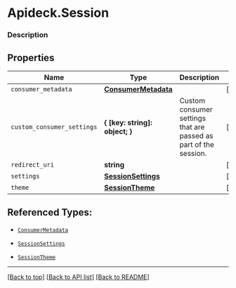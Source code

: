 # Apideck.Session

### Description

## Properties
Name | Type | Description | Notes
------------ | ------------- | ------------- | -------------
`consumer_metadata` | [**ConsumerMetadata**](ConsumerMetadata.md) |  | [optional] 
`custom_consumer_settings` | **{ [key: string]: object; }** | Custom consumer settings that are passed as part of the session. | [optional] 
`redirect_uri` | **string** |  | [optional] 
`settings` | [**SessionSettings**](SessionSettings.md) |  | [optional] 
`theme` | [**SessionTheme**](SessionTheme.md) |  | [optional] 





## Referenced Types:
* [`ConsumerMetadata`](ConsumerMetadata.md)


* [`SessionSettings`](SessionSettings.md)
* [`SessionTheme`](SessionTheme.md)

---

[[Back to top]](#) [[Back to API list]](../../../../README.md#documentation-for-api-endpoints) [[Back to README]](../../../../README.md)


